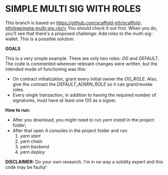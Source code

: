 # SIMPLE MULTI SIG WITH ROLES

This branch is based on https://github.com/scaffold-eth/scaffold-eth/tree/meta-multi-sig.<br/>
You should check it out first. When you do, you'll see that there's a proposed challenge: Add roles to the multi-sig-wallet. This is a possible solution.


**GOALS**

This is a very simple example. There are only two roles: *OG* and *DEFAULT*.
The code is commented wherever relevant changes were written, but the intended mode of functioning was this:<br/>
- On contract initialization, grant every initial owner the *OG_ROLE*. Also, give the contract the *DEFAULT_ADMIN_ROLE* so it can grant/revoke roles.<br/>
- Every single transaction, in addition to having the required number of signatures, must have at least one OG as a signer.<br/>


**How to run:**
- After you download, you might need to run *yarn install* in the project folder;
- After that open 4 consoles in the project folder and run:
  1. *yarn start* 
  2. *yarn chain* 
  3. *yarn backend* 
  4. *yarn deploy* 


**DISCLAIMER:**
Do your own research. I'm in no way a solidity expert and this code may be faulty!
